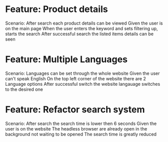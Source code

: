 # Feature: Product details

Scenario: After search each product details can be viewed
    Given the user is on the main page 
    When the user enters the keyword and sets filtering up, starts the search
    After successful search the listed items details can be seen


# Feature: Multiple Languages 

Scenario: Languages can be set through the whole website
    Given the user can't speak English
    On the top left corner of the website there are 2 Language options 
    After successful switch the website langauage switches to the desired one


# Feature: Refactor search system

Scenario: After search the search time is lower then 6 seconds
    Given the user is on the website
    The headless browser are already open in the background not waiting to be opened
    The search time is greatly reduced
